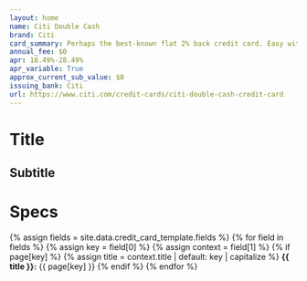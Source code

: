 ```yaml
---
layout: home
name: Citi Double Cash
brand: Citi
card_summary: Perhaps the best-known flat 2% back credit card. Easy with few perks.
annual_fee: $0
apr: 18.49%-28.49%
apr_variable: True
approx_current_sub_value: $0
issuing_bank: Citi
url: https://www.citi.com/credit-cards/citi-double-cash-credit-card
---
```


# Title

## Subtitle

# Specs

{% assign fields = site.data.credit_card_template.fields %}
{% for field in fields %}
  {% assign key = field[0] %}
  {% assign context = field[1] %}
  {% if page[key] %}
    {% assign title = context.title | default: key | capitalize %}
    **{{ title }}:** {{ page[key] }}
  {% endif %}
{% endfor %}




